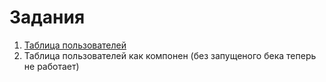 # Задания

1. [Таблица пользователей](https://mu57di3.github.io/vue-learn/task_1/index.html)
2. Таблица пользователей как компонен (без запущеного бека теперь не работает)